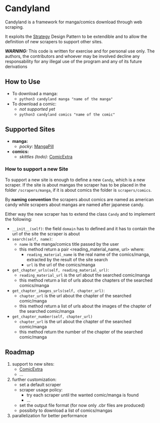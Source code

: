 # Candyland
Candyland is a framework for manga/comics download through web scraping. 

It exploits the [Strategy](https://en.wikipedia.org/wiki/Strategy_pattern) Design Pattern to be extendible and to allow the definition of new scrapers to support other sites. 

***WARNING:*** This code is written for exercise and for personal use only. The authors, the contributors and whoever may be involved decline any responsability for any illegal use of the program and any of its future derivations

## How to Use
- To download a manga: 
	- `python3 candyland manga "name of the manga"`
- To download a comic:
	- *not supported yet*
	- `python3 candyland comics "name of the comic"`

## Supported Sites
- **manga:**
	- *pocky*: [MangaPill](https://mangapill.com/)
- **comics:**
	- *skittles (todo):* [ComicExtra](https://www.comicextra.com/)

### How to support a new Site
To support a new site is enough to define a new `Candy`, which is a new scraper. 
If the site is about mangas the scraper has to be placed in the folder `/scrapers/manga`, if it is about comics the folder is `scrapers/comics`. 

By **naming convention** the scrapers about comics are named as american candy while scrapers about mangas are named after japanese candy. 

Either way the new scraper has to extend the class `Candy` and to implement the following: 
- `__init__(self)`: the field `domain` has to defined and it has to contain the url of the site the scraper is about
- `search(self, name)`:
	- `name` is the manga/comics title passed by the user
	- this method return a pair <reading_material_name, url> where:
		- `reading_material_name` is the real name of the comics/manga, extracted by the result of the site search  
		- `url` is the url of the comics/manga
- `get_chapter_urls(self, reading_material_url)`:
	- `reading_material_url` is the url about the searched comic/manga
	- this method return a list of urls about the chapters of the searched comics/manga
- `get_chapter_images_urls(self, chapter_url)`:
	- `chapter_url` is the url about the chapter of the searched comic/manga
	- this method return a list of urls about the images of the chapter of the searched comic/manga
- `get_chapter_number(self, chapter_url)`
	- `chapter_url` is the url about the chapter of the searched comic/manga
	- this method return the number of the chapter of the searched comic/manga

## Roadmap 
1. support to new sites:
    - [ComicExtra](https://www.comicextra.com/)
    - ...
2. further customization:
    - set a default scraper
    - scraper usage policy:
        - try each scraper until the wanted comic/manga is found
        - ...
    - set the output file format (for now only .cbr files are produced)
    - possibity to download a list of comics/mangas
3. parallelization for better performance

